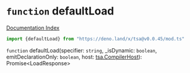 # `function` defaultLoad

[Documentation Index](../README.md)

```ts
import {defaultLoad} from "https://deno.land/x/tsa@v0.0.45/mod.ts"
```

`function` defaultLoad(specifier: `string`, \_isDynamic: `boolean`, emitDeclarationOnly: `boolean`, host: [tsa.CompilerHost](../interface.CompilerHost/README.md)): Promise\<LoadResponse>

